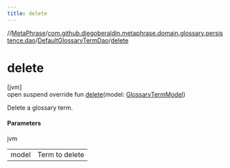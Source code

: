 ```yaml
---
title: delete
---
```

//[MetaPhrase](../../../index.html)/[com.github.diegoberaldin.metaphrase.domain.glossary.persistence.dao](../index.html)/[DefaultGlossaryTermDao](index.html)/[delete](delete.html)



# delete



[jvm]\
open suspend override fun [delete](delete.html)(model: [GlossaryTermModel](../../com.github.diegoberaldin.metaphrase.domain.glossary.data/-glossary-term-model/index.html))



Delete a glossary term.



#### Parameters


jvm

| | |
|---|---|
| model | Term to delete |




